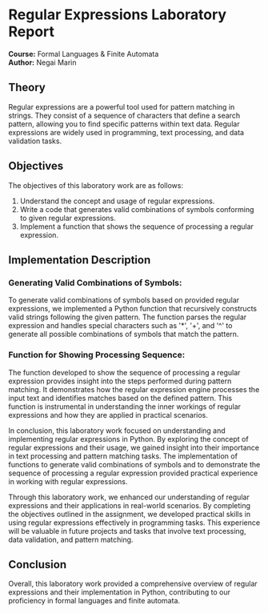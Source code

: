 # Regular Expressions Laboratory Report

**Course:** Formal Languages & Finite Automata  
**Author:** Negai Marin  

## Theory

Regular expressions are a powerful tool used for pattern matching in strings. They consist of a sequence of characters that define a search pattern, allowing you to find specific patterns within text data. Regular expressions are widely used in programming, text processing, and data validation tasks.

## Objectives

The objectives of this laboratory work are as follows:
1. Understand the concept and usage of regular expressions.
2. Write a code that generates valid combinations of symbols conforming to given regular expressions.
3. Implement a function that shows the sequence of processing a regular expression.

## Implementation Description

### Generating Valid Combinations of Symbols:
To generate valid combinations of symbols based on provided regular expressions, we implemented a Python function that recursively constructs valid strings following the given pattern. The function parses the regular expression and handles special characters such as '*', '+', and '^' to generate all possible combinations of symbols that match the pattern.

### Function for Showing Processing Sequence:
The function developed to show the sequence of processing a regular expression provides insight into the steps performed during pattern matching. It demonstrates how the regular expression engine processes the input text and identifies matches based on the defined pattern. This function is instrumental in understanding the inner workings of regular expressions and how they are applied in practical scenarios.

In conclusion, this laboratory work focused on understanding and implementing regular expressions in Python. By exploring the concept of regular expressions and their usage, we gained insight into their importance in text processing and pattern matching tasks. The implementation of functions to generate valid combinations of symbols and to demonstrate the sequence of processing a regular expression provided practical experience in working with regular expressions.

Through this laboratory work, we enhanced our understanding of regular expressions and their applications in real-world scenarios. By completing the objectives outlined in the assignment, we developed practical skills in using regular expressions effectively in programming tasks. This experience will be valuable in future projects and tasks that involve text processing, data validation, and pattern matching.

## Conclusion

Overall, this laboratory work provided a comprehensive overview of regular expressions and their implementation in Python, contributing to our proficiency in formal languages and finite automata.
